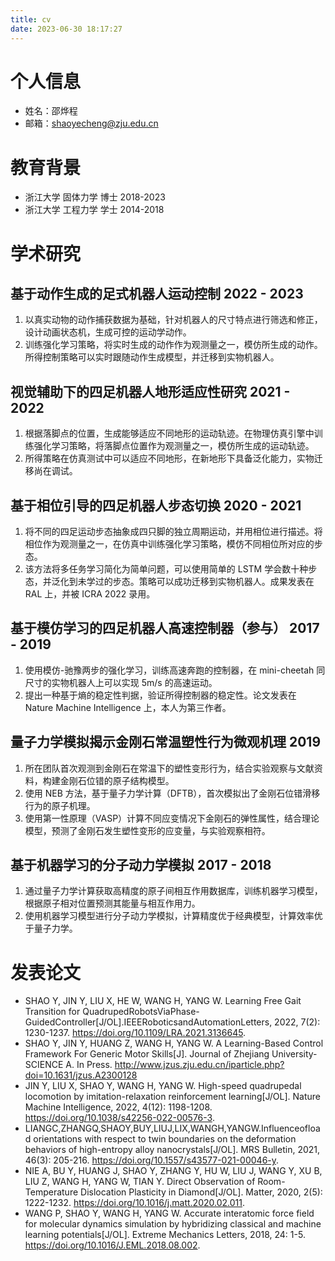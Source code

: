 ```yaml
---
title: cv
date: 2023-06-30 18:17:27
---
```


# 个人信息

- 姓名：邵烨程
- 邮箱：shaoyecheng@zju.edu.cn

# 教育背景

- 浙江大学 固体力学 博士 2018-2023
- 浙江大学 工程力学 学士 2014-2018

# 学术研究

## 基于动作生成的足式机器人运动控制 2022 - 2023

1. 以真实动物的动作捕获数据为基础，针对机器人的尺寸特点进行筛选和修正，设计动画状态机，生成可控的运动学动作。
2. 训练强化学习策略，将实时生成的动作作为观测量之一，模仿所生成的动作。所得控制策略可以实时跟随动作生成模型，并迁移到实物机器人。

## 视觉辅助下的四足机器人地形适应性研究 2021 - 2022
1. 根据落脚点的位置，生成能够适应不同地形的运动轨迹。在物理仿真引擎中训练强化学习策略，将落脚点位置作为观测量之一，模仿所生成的运动轨迹。
2. 所得策略在仿真测试中可以适应不同地形，在新地形下具备泛化能力，实物迁移尚在调试。

## 基于相位引导的四足机器人步态切换 2020 - 2021
1. 将不同的四足运动步态抽象成四只脚的独立周期运动，并用相位进行描述。将相位作为观测量之一，在仿真中训练强化学习策略，模仿不同相位所对应的步态。
2. 该方法将多任务学习简化为简单问题，可以使用简单的 LSTM 学会数十种步态，并泛化到未学过的步态。策略可以成功迁移到实物机器人。成果发表在 RAL 上，并被 ICRA 2022 录用。

## 基于模仿学习的四足机器人高速控制器（参与） 2017 - 2019
1. 使用模仿-驰豫两步的强化学习，训练高速奔跑的控制器，在 mini-cheetah 同尺寸的实物机器人上可以实现 5m/s 的高速运动。
2. 提出一种基于熵的稳定性判据，验证所得控制器的稳定性。论文发表在 Nature Machine Intelligence 上，本人为第三作者。

## 量子力学模拟揭示金刚石常温塑性行为微观机理 2019
1. 所在团队首次观测到金刚石在常温下的塑性变形行为，结合实验观察与文献资料，构建金刚石位错的原子结构模型。
2. 使用 NEB 方法，基于量子力学计算（DFTB），首次模拟出了金刚石位错滑移行为的原子机理。
3. 使用第一性原理（VASP）计算不同应变情况下金刚石的弹性属性，结合理论模型，预测了金刚石发生塑性变形的应变量，与实验观察相符。

## 基于机器学习的分子动力学模拟 2017 - 2018
1. 通过量子力学计算获取高精度的原子间相互作用数据库，训练机器学习模型，根据原子相对位置预测其能量与相互作用力。
2. 使用机器学习模型进行分子动力学模拟，计算精度优于经典模型，计算效率优于量子力学。

# 发表论文

- SHAO Y, JIN Y, LIU X, HE W, WANG H, YANG W. Learning Free Gait Transition for QuadrupedRobotsViaPhase-GuidedController[J/OL].IEEERoboticsandAutomationLetters, 2022, 7(2): 1230-1237. https://doi.org/10.1109/LRA.2021.3136645.
- SHAO Y, JIN Y, HUANG Z, WANG H, YANG W. A Learning-Based Control Framework
For Generic Motor Skills[J]. Journal of Zhejiang University-SCIENCE A. In Press. http://www.jzus.zju.edu.cn/iparticle.php?doi=10.1631/jzus.A2300128
- JIN Y, LIU X, SHAO Y, WANG H, YANG W. High-speed quadrupedal locomotion by imitation-relaxation reinforcement learning[J/OL]. Nature Machine Intelligence, 2022, 4(12): 1198-1208. https://doi.org/10.1038/s42256-022-00576-3.
- LIANGC,ZHANGQ,SHAOY,BUY,LIUJ,LIX,WANGH,YANGW.Influenceofload orientations with respect to twin boundaries on the deformation behaviors of high-entropy alloy nanocrystals[J/OL]. MRS Bulletin, 2021, 46(3): 205-216. https://doi.org/10.1557/s43577-021-00046-y.
- NIE A, BU Y, HUANG J, SHAO Y, ZHANG Y, HU W, LIU J, WANG Y, XU B, LIU Z, WANG H, YANG W, TIAN Y. Direct Observation of Room-Temperature Dislocation Plasticity in Diamond[J/OL]. Matter, 2020, 2(5): 1222-1232. https://doi.org/10.1016/j.matt.2020.02.011.
- WANG P, SHAO Y, WANG H, YANG W. Accurate interatomic force field for molecular dynamics simulation by hybridizing classical and machine learning potentials[J/OL]. Extreme Mechanics Letters, 2018, 24: 1-5. https://doi.org/10.1016/J.EML.2018.08.002.